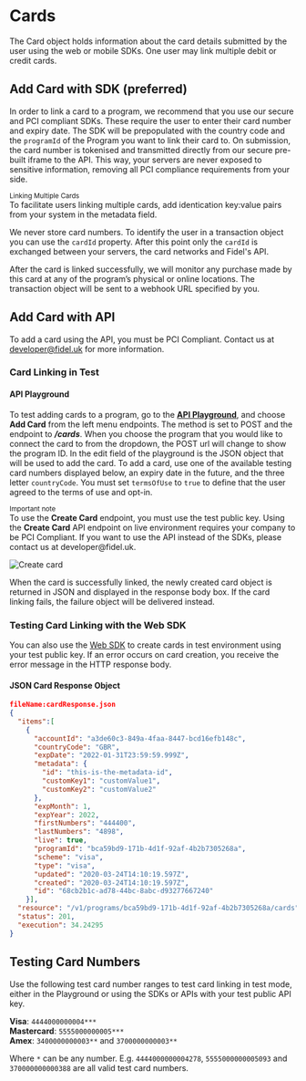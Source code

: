 # Cards
The Card object holds information about the card details submitted by the user using the web or mobile SDKs. One user may link multiple debit or credit cards. 

## Add Card with SDK (preferred)

In order to link a card to a program, we recommend that you use our secure and PCI compliant SDKs. These require the user to enter their card number and expiry date. The SDK will be prepopulated with the country code and the `programId` of the Program you want to link their card to. On submission, the card number is tokenised and transmitted directly from our secure pre-built iframe to the API. This way, your servers are never exposed to sensitive information, removing all PCI compliance requirements from your side.

<div class="info-box">
  <small>Linking Multiple Cards</small><br/>
  To facilitate users linking multiple cards, add identication key:value pairs from your system in the metadata field.
</div> 

We never store card numbers. To identify the user in a transaction object you can use the `cardId` property. After this point only the `cardId` is exchanged between your servers, the card networks and Fidel's API.

After the card is linked successfully, we will monitor any purchase made by this card at any of the program’s physical or online locations. The transaction object will be sent to a webhook URL specified by you.

## Add Card with API

To add a card using the API, you must be PCI Compliant. Contact us at developer@fidel.uk for more information.

### Card Linking in Test

#### API Playground
To test adding cards to a program, go to the [**API Playground**](https://dashboard.fidel.uk/playground), and choose **Add Card** from the left menu endpoints.  The method is set to POST and the endpoint to **_/cards_**.  When you choose the program that you would like to connect the card to from the dropdown, the POST url will change to show the program ID.  In the edit field of the playground is the JSON object that will be used to add the card. To add a card, use one of the available testing card numbers displayed below, an expiry date in the future, and the three letter `countryCode`. You must set `termsOfUse` to `true` to define that the user agreed to the terms of use and opt-in. 

<div class="info-box">
    <small>Important note</small><br/>
    To use the <strong>Create Card</strong> endpoint, you must use the test public key. Using the <strong>Create Card</strong> API endpoint on live environment requires your company to be PCI Compliant. If you want to use the API instead of the SDKs, please contact us at developer@fidel.uk.
</div>

![Create card](https://raw.githubusercontent.com/FidelLimited/docs/master/assets/images/create-card.png "Create card")

When the card is successfully linked, the newly created card object is returned in JSON and displayed in the response body box. If the card linking fails, the failure object will be delivered instead.  

### Testing Card Linking with the Web SDK

You can also use the [Web SDK](/web-sdk) to create cards in test environment using your test public key. If an error occurs on card creation, you receive the error message in the HTTP response body.

#### JSON Card Response Object

```json
fileName:cardResponse.json
{
  "items":[
    {
      "accountId": "a3de60c3-849a-4faa-8447-bcd16efb148c",
      "countryCode": "GBR",
      "expDate": "2022-01-31T23:59:59.999Z",
      "metadata": {
        "id": "this-is-the-metadata-id",
        "customKey1": "customValue1",
        "customKey2": "customValue2"
      },
      "expMonth": 1,
      "expYear": 2022,
      "firstNumbers": "444400",
      "lastNumbers": "4898",
      "live": true,
      "programId": "bca59bd9-171b-4d1f-92af-4b2b7305268a",
      "scheme": "visa",
      "type": "visa",
      "updated": "2020-03-24T14:10:19.597Z",
      "created": "2020-03-24T14:10:19.597Z",
      "id": "68cb2b1c-ad78-44bc-8abc-d93277667240"
    }],
  "resource": "/v1/programs/bca59bd9-171b-4d1f-92af-4b2b7305268a/cards",
  "status": 201,
  "execution": 34.24295
}
```

## Testing Card Numbers

Use the following test card number ranges to test card linking in test mode, either in the Playground or using the SDKs or APIs with your test public API key.

**Visa**: `4444000000004***`  
**Mastercard**: `5555000000005***`  
**Amex**: `3400000000003**` and `3700000000003**`

Where `*` can be any number. E.g. `4444000000004278`, `5555000000005093` and `370000000000388` are all valid test card numbers.
